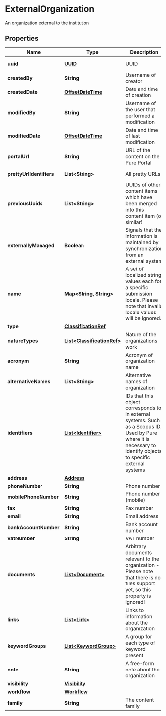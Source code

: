 

# ExternalOrganization

An organization external to the institution
## Properties

Name | Type | Description | Notes
------------ | ------------- | ------------- | -------------
**uuid** | [**UUID**](UUID.md) | UUID |  [optional] [readonly]
**createdBy** | **String** | Username of creator |  [optional] [readonly]
**createdDate** | [**OffsetDateTime**](OffsetDateTime.md) | Date and time of creation |  [optional] [readonly]
**modifiedBy** | **String** | Username of the user that performed a modification |  [optional] [readonly]
**modifiedDate** | [**OffsetDateTime**](OffsetDateTime.md) | Date and time of last modification |  [optional] [readonly]
**portalUrl** | **String** | URL of the content on the Pure Portal |  [optional] [readonly]
**prettyUrlIdentifiers** | **List&lt;String&gt;** | All pretty URLs |  [optional] [readonly]
**previousUuids** | **List&lt;String&gt;** | UUIDs of other content items which have been merged into this content item (or similar) |  [optional] [readonly]
**externallyManaged** | **Boolean** | Signals that the information is maintained by synchronization from an external system |  [optional] [readonly]
**name** | **Map&lt;String, String&gt;** | A set of localized string values each for a specific submission locale. Please note that invalid locale values will be ignored. |  [optional]
**type** | [**ClassificationRef**](ClassificationRef.md) |  |  [optional]
**natureTypes** | [**List&lt;ClassificationRef&gt;**](ClassificationRef.md) | Nature of the organizations work |  [optional]
**acronym** | **String** | Acronym of organization name |  [optional]
**alternativeNames** | **List&lt;String&gt;** | Alternative names of organization |  [optional]
**identifiers** | [**List&lt;Identifier&gt;**](Identifier.md) | IDs that this object corresponds to in external systems. Such as a Scopus ID. Used by Pure where it is necessary to identify objects to specific external systems |  [optional]
**address** | [**Address**](Address.md) |  |  [optional]
**phoneNumber** | **String** | Phone number |  [optional]
**mobilePhoneNumber** | **String** | Phone number (mobile) |  [optional]
**fax** | **String** | Fax number |  [optional]
**email** | **String** | Email address |  [optional]
**bankAccountNumber** | **String** | Bank account number |  [optional]
**vatNumber** | **String** | VAT number |  [optional]
**documents** | [**List&lt;Document&gt;**](Document.md) | Arbitrary documents relevant to the organization - Please note that there is no files support yet, so this property is ignored! |  [optional]
**links** | [**List&lt;Link&gt;**](Link.md) | Links to information about the organization |  [optional]
**keywordGroups** | [**List&lt;KeywordGroup&gt;**](KeywordGroup.md) | A group for each type of keyword present |  [optional]
**note** | **String** | A free-form note about the organization |  [optional]
**visibility** | [**Visibility**](Visibility.md) |  |  [optional]
**workflow** | [**Workflow**](Workflow.md) |  |  [optional]
**family** | **String** | The content family |  [optional] [readonly]



